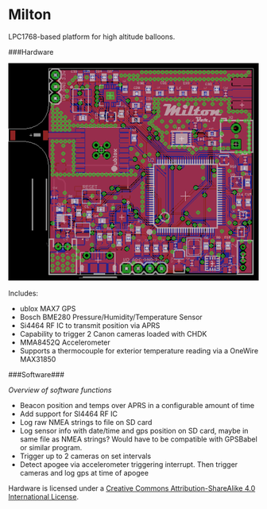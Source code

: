 # Milton

LPC1768-based platform for high altitude balloons.

###Hardware

![Eagle](Hardware/images/milton_eagle.png)

Includes:
* ublox MAX7 GPS
* Bosch BME280 Pressure/Humidity/Temperature Sensor
* Si4464 RF IC to transmit position via APRS
* Capability to trigger 2 Canon cameras loaded with CHDK
* MMA8452Q Accelerometer
* Supports a thermocouple for exterior temperature reading via a OneWire MAX31850

###Software###

*Overview of software functions*
* Beacon position and temps over APRS in a configurable amount of time
 * Add support for SI4464 RF IC
* Log raw NMEA strings to file on SD card
* Log sensor info with date/time and gps position on SD card, maybe in same file as NMEA strings? Would have to be 
compatible with GPSBabel or similar program.
* Trigger up to 2 cameras on set intervals
* Detect apogee via accelerometer triggering interrupt. Then trigger cameras and log gps at time of apogee

Hardware is licensed under a <a rel="license" href="http://creativecommons.org/licenses/by-sa/4.0/">Creative Commons Attribution-ShareAlike 4.0 International License</a>.
